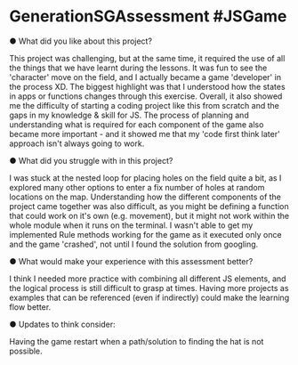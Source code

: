 # GenerationSGAssessment #JSGame

●	What did you like about this project?

This project was challenging, but at the same time, it required the use of all the things that we have learnt during the lessons. It was fun to see the 'character' move on the field, and I actually became a game 'developer' in the process XD. The biggest highlight was that I understood how the states in apps or functions changes through this exercise. Overall, it also showed me the difficulty of starting a coding project like this from scratch and the gaps in my knowledge & skill for JS. The process of planning and understanding what is required for each component of the game also became more important - and it showed me that my 'code first think later' approach isn't always going to work.

●	What did you struggle with in this project?

I was stuck at the nested loop for placing holes on the field quite a bit, as I explored many other options to enter a fix number of holes at random locations on the map. Understanding how the different components of the project came together was also difficult, as you might be defining a function that could work on it's own (e.g. movement), but it might not work within the whole module when it runs on the terminal. I wasn't able to get my implemented Rule methods working for the game as it executed only once and the game 'crashed', not until I found the solution from googling.

●	What would make your experience with this assessment better?

I think I needed more practice with combining all different JS elements, and the logical process is still difficult to grasp at times. Having more projects as examples that can be referenced (even if indirectly) could make the learning flow better.

●	Updates to think consider:

Having the game restart when a path/solution to finding the hat is not possible.
